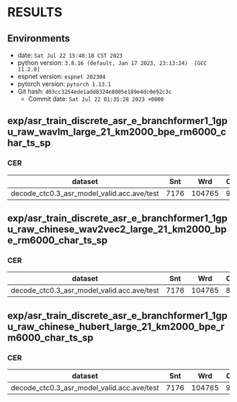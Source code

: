 <!-- Generated by scripts/utils/show_asr_result.sh -->
# RESULTS
## Environments
- date: `Sat Jul 22 15:48:18 CST 2023`
- python version: `3.8.16 (default, Jan 17 2023, 23:13:24)  [GCC 11.2.0]`
- espnet version: `espnet 202304`
- pytorch version: `pytorch 1.13.1`
- Git hash: `d03cc3254ede1add8324e8005e189e4dc0e92c3c`
  - Commit date: `Sat Jul 22 01:35:28 2023 +0800`

## exp/asr_train_discrete_asr_e_branchformer1_1gpu_raw_wavlm_large_21_km2000_bpe_rm6000_char_ts_sp

### CER

|dataset|Snt|Wrd|Corr|Sub|Del|Ins|Err|S.Err|
|---|---|---|---|---|---|---|---|---|
|decode_ctc0.3_asr_model_valid.acc.ave/test|7176|104765|90.7|9.0|0.3|0.1|9.4|51.5|


## exp/asr_train_discrete_asr_e_branchformer1_1gpu_raw_chinese_wav2vec2_large_21_km2000_bpe_rm6000_char_ts_sp

### CER

|dataset|Snt|Wrd|Corr|Sub|Del|Ins|Err|S.Err|
|---|---|---|---|---|---|---|---|---|
|decode_ctc0.3_asr_model_valid.acc.ave/test|7176|104765|88.3|11.0|0.8|0.1|11.9|58.0|


## exp/asr_train_discrete_asr_e_branchformer1_1gpu_raw_chinese_hubert_large_21_km2000_bpe_rm6000_char_ts_sp

### CER

|dataset|Snt|Wrd|Corr|Sub|Del|Ins|Err|S.Err|
|---|---|---|---|---|---|---|---|---|
|decode_ctc0.3_asr_model_valid.acc.ave/test|7176|104765|95.2|4.7|0.1|0.1|4.9|35.9|
